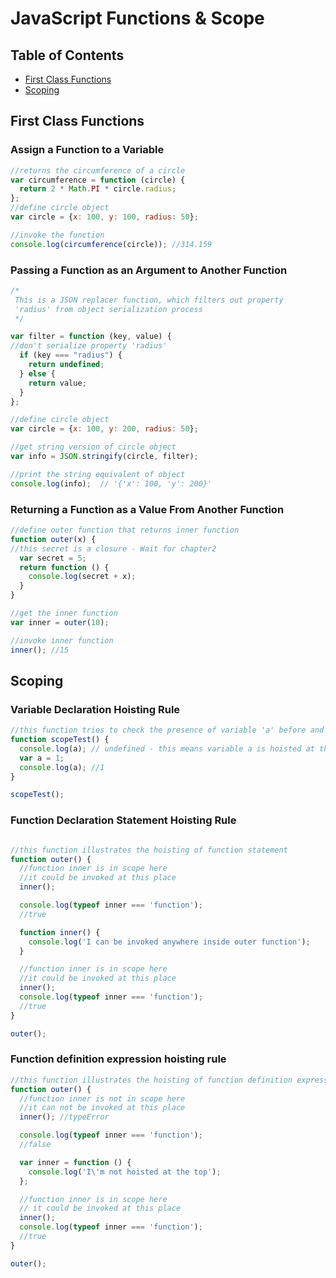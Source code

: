 # JavaScript Functions & Scope


## Table of Contents

* [First Class Functions](#first-class-functions)
* [Scoping](#scoping)


## First Class Functions

### Assign a Function to a Variable

```javascript
//returns the circumference of a circle
var circumference = function (circle) {
  return 2 * Math.PI * circle.radius;
};
//define circle object
var circle = {x: 100, y: 100, radius: 50};

//invoke the function
console.log(circumference(circle)); //314.159
```


### Passing a Function as an Argument to Another Function

```javascript
/*
 This is a JSON replacer function, which filters out property
 'radius' from object serialization process
 */

var filter = function (key, value) {
//don't serialize property 'radius'
  if (key === "radius") {
    return undefined;
  } else {
    return value;
  }
};

//define circle object
var circle = {x: 100, y: 200, radius: 50};

//get string version of circle object
var info = JSON.stringify(circle, filter);

//print the string equivalent of object
console.log(info);  // '{'x': 100, 'y': 200}'
```

### Returning a Function as a Value From Another Function

```javascript
//define outer function that returns inner function
function outer(x) {
//this secret is a closure - Wait for chapter2
  var secret = 5;
  return function () {
    console.log(secret + x);
  }
}

//get the inner function
var inner = outer(10);

//invoke inner function
inner(); //15
```


## Scoping

### Variable Declaration Hoisting Rule

```javascript
//this function tries to check the presence of variable 'a' before and after its declaration
function scopeTest() {
  console.log(a); // undefined - this means variable a is hoisted at this point.No ReferenceError
  var a = 1;
  console.log(a); //1
}

scopeTest();
```


### Function Declaration Statement Hoisting Rule

```javascript

//this function illustrates the hoisting of function statement
function outer() {
  //function inner is in scope here
  //it could be invoked at this place
  inner();

  console.log(typeof inner === 'function');
  //true

  function inner() {
    console.log('I can be invoked anywhere inside outer function');
  }

  //function inner is in scope here
  //it could be invoked at this place
  inner();
  console.log(typeof inner === 'function');
  //true
}

outer();
```


### Function definition expression hoisting rule

```javascript
//this function illustrates the hoisting of function definition expression
function outer() {
  //function inner is not in scope here
  //it can not be invoked at this place
  inner(); //typeError

  console.log(typeof inner === 'function');
  //false

  var inner = function () {
    console.log('I\'m not hoisted at the top');
  };

  //function inner is in scope here
  // it could be invoked at this place
  inner();
  console.log(typeof inner === 'function');
  //true
}

outer();
```